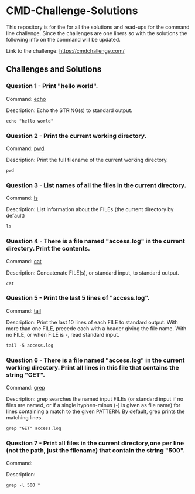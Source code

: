 # CMD-Challenge-Solutions

This repository is for the for all the solutions and read-ups for the command line challenge. Since the challenges are one liners so with the solutions the following info on the command will be updated.  

Link to the challenge: https://cmdchallenge.com/

## Challenges and Solutions

### Question 1 - Print "hello world".

Command: [echo](http://linuxcommand.org/lc3_man_pages/echoh.html) 

Description: Echo the STRING(s) to standard output.

```
echo "hello world" 
```

### Question 2 - Print the current working directory.

Command: [pwd](https://linux.die.net/man/1/pwd)

Description: Print the full filename of the current working directory.

```
pwd
```

### Question 3 - List names of all the files in the current directory.

Command: [ls](https://linux.die.net/man/1/ls)

Description: List information about the FILEs (the current directory by default)

```
ls 
```

### Question 4 - There is a file named "access.log" in the current directory. Print the contents.

Command: [cat](https://linux.die.net/man/1/cat) 

Description: Concatenate FILE(s), or standard input, to standard output.

```
cat
```

### Question 5 -  Print the last 5 lines of "access.log".

Command: [tail](https://linux.die.net/man/1/tail)

Description: Print the last 10 lines of each FILE to standard output. With more than one FILE, precede each with a header giving the file name. With no FILE, or when FILE is -, read standard input.

```
tail -5 access.log
```

### Question 6 - There is a file named "access.log" in the current working directory. Print all lines in this file that contains the string "GET".

Command: [grep](https://linux.die.net/man/1/grep)

Description: grep searches the named input FILEs (or standard input if no files are named, or if a single hyphen-minus (-) is given as file name) for lines containing a match to the given PATTERN. By default, grep prints the matching lines.

```
grep "GET" access.log
```

### Question 7 - Print all files in the current directory,one per line (not the path, just the filename) that contain the string "500".

Command: 

Description:

```
grep -l 500 *

```
